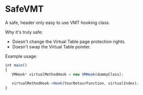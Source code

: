 # SafeVMT
A safe, header only easy to use VMT hooking class.

Why it's truly safe:
- Doesn't change the Virtual Table page protection rights.
- Doesn't swap the Virtual Table pointer.

Example usage:

```javascript
int main()
{
   VMHook* virtualMethodHook = new VMHook(dummyClass);
   
   virtualMethodHook->Hook(YourDetourFunction, virtualIndex);
}
```
